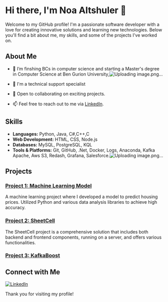 # Hi there, I'm Noa Altshuler 👋

Welcome to my GitHub profile! I'm a passionate software developer with a love for creating innovative solutions and learning new technologies. Below you'll find a bit about me, my skills, and some of the projects I've worked on.

## About Me

- 🌱 I’m finshing BCs in computer science and starting a Master's degree in Computer Science at Ben Gurion University,![Uploading image.png…]()
- 🌱 I'm a  technical support specialist

- 💼 Open to collaborating on exciting projects.
- 📫 Feel free to reach out to me via [LinkedIn](https://www.linkedin.com/in/noa-altshuler-9750441b9/).

## Skills

- **Languages:** Python, Java, C#,C++,C
- **Web Development:** HTML, CSS, Node.js
- **Databases:** MySQL, PostgreSQL, KQL
- **Tools & Platforms:** Git, GitHub, .Net, Docker, Logs, Anaconda, Kafka Apache, Aws S3, Redash, Grafana, Salesforce.![Uploading image.png…]()


## Projects

### [Project 1: Machine Learning Model](https://github.com/NoaAltshuler/SVM)
A machine learning project where I developed a model to predict housing prices. Utilized Python and various data analysis libraries to achieve high accuracy.
### [Project 2: SheetCell](https://github.com/orenpartush0/sheet-cell)
The SheetCell project is a comprehensive solution that includes both backend and frontend components, running on a server, and offers various functionalities.
### [Project 3: KafkaBoost](https://github.com/NoaAltshuler/Kafkaboost)



## Connect with Me
[![LinkedIn](https://img.shields.io/badge/LinkedIn-blue?style=flat-square&logo=linkedin&labelColor=blue&link=https://www.linkedin.com/in/noa-altshuler)](https://www.linkedin.com/in/noa-altshuler-9750441b9/)

Thank you for visiting my profile!
